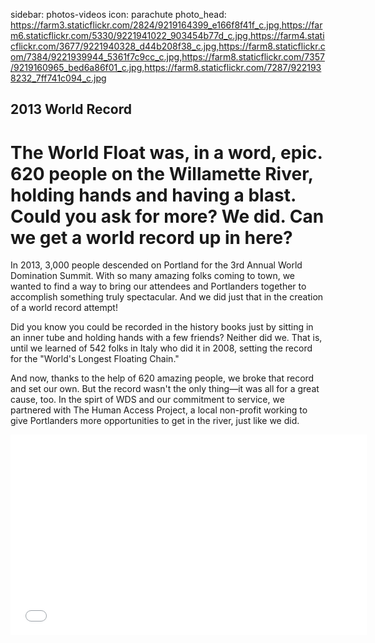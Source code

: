 sidebar: photos-videos
icon: parachute
photo_head: https://farm3.staticflickr.com/2824/9219164399_e166f8f41f_c.jpg,https://farm6.staticflickr.com/5330/9221941022_903454b77d_c.jpg,https://farm4.staticflickr.com/3677/9221940328_d44b208f38_c.jpg,https://farm8.staticflickr.com/7384/9221939944_5361f7c9cc_c.jpg,https://farm8.staticflickr.com/7357/9219160965_bed6a86f01_c.jpg,https://farm8.staticflickr.com/7287/9221938232_7ff741c094_c.jpg

## 2013 World Record

# The World Float was, in a word, epic. 620 people on the Willamette River, holding hands and having a blast. Could you ask for more? We did. Can we get a world record up in here?

<div class="zig-zags_blue"></div>

In 2013, 3,000 people descended on Portland for the 3rd Annual World Domination Summit. With so many amazing folks coming to town, we wanted to find a way to bring our attendees and Portlanders together to accomplish something truly spectacular. And we did just that in the creation of a world record attempt!

Did you know you could be recorded in the history books just by sitting in an inner tube and holding hands with a few friends? Neither did we. That is, until we learned of 542 folks in Italy who did it in 2008, setting the record for the "World's Longest Floating Chain."

And now, thanks to the help of 620 amazing people, we broke that record and set our own. But the record wasn't the only thing—it was all for a great cause, too. In the spirt of WDS and our commitment to service, we partnered with The Human Access Project, a local non-profit working to give Portlanders more opportunities to get in the river, just like we did.

<div class="line-canvas"></div>

<iframe src="//player.vimeo.com/video/95986011?byline=0&amp;portrait=0&amp;color=adbf27" width="570" height="321" frameborder="0" webkitallowfullscreen mozallowfullscreen allowfullscreen></iframe>
